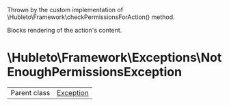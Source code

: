 
Thrown by the custom implementation of \Hubleto\Framework\checkPermissionsForAction() method.

Blocks rendering of the action's content.

# \Hubleto\Framework\Exceptions\NotEnoughPermissionsException
<table class='table-default dense'>
<tr><td>Parent class</td><td><a href="../../../Exception">Exception</a></td></tr></table>

